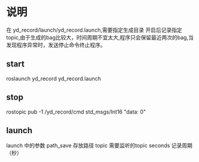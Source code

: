 # 说明 
在 yd_record/launch/yd_record.launch,需要指定生成目录
开启后记录指定topic,由于生成的bag比较大，时间周期不宜太大,程序只会保留最近两次的bag,当发现程序异常时，发送停止命令终止程序。

## start
roslaunch yd_record yd_record.launch

## stop
rostopic pub -1 /yd_record/cmd std_msgs/Int16 "data: 0"

## launch
launch 中的参数
path_save 存放路径
topic 需要监听的topic
seconds 记录周期（秒）













